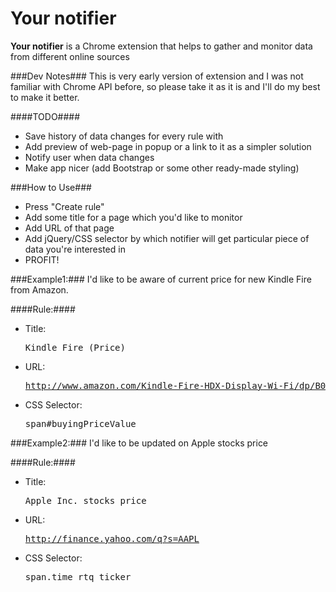 Your notifier
=============

<b>Your notifier</b> is a Chrome extension that helps to gather and monitor data from different online sources

###Dev Notes###
This is very early version of extension and I was not familiar with Chrome API before, so please take it as it is and I'll do my best to make it better.

####TODO####
- Save history of data changes for every rule with
- Add preview of web-page in popup or a link to it as a simpler solution
- Notify user when data changes
- Make app nicer (add Bootstrap or some other ready-made styling)

###How to Use###
- Press "Create rule"
- Add some title for a page which you'd like to monitor
- Add URL of that page
- Add jQuery/CSS selector by which notifier will get particular piece of data you're interested in
- PROFIT!

###Example1:###
I'd like to be aware of current price for new Kindle Fire from Amazon.

####Rule:####
- Title: <pre>Kindle Fire (Price)</pre>
- URL: <pre>http://www.amazon.com/Kindle-Fire-HDX-Display-Wi-Fi/dp/B00BWYQ9YE/ref=sr_tr_1?s=digital-text&ie=UTF8&qid=1385503461&sr=1-1&keywords=kindle+fire</pre>
- CSS Selector: <pre>span#buyingPriceValue</pre>

###Example2:###
I'd like to be updated on Apple stocks price

####Rule:####
- Title: <pre>Apple Inc. stocks price</pre>
- URL: <pre>http://finance.yahoo.com/q?s=AAPL</pre>
- CSS Selector: <pre>span.time_rtq_ticker</pre>